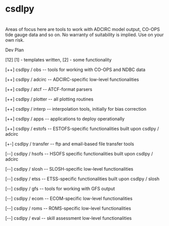 # csdlpy
#
#
Areas of focus here are tools to work with ADCIRC model output, CO-OPS tide gauge data and so on.
No warranty of suitability is implied. Use on your own risk.

Dev Plan

[12] [1] - templates written, [2] - some functionality

[++] csdlpy / obs -- tools for working with CO-OPS and NDBC data

[++] csdlpy / adcirc -- ADCIRC-specific low-level functionalities

[++] csdlpy / atcf   -- ATCF-format parsers

[++] csdlpy / plotter -- all plotting routines

[++] csdlpy / interp -- interpolation tools, initially for bias correction 

[++] csdlpy / apps -- applications to deploy operationally

[++] csdlpy / estofs -- ESTOFS-specific functionalities built upon csdlpy / adcirc

[+-] csdlpy / transfer -- ftp and email-based file transfer tools

[--] csdlpy / hsofs  -- HSOFS specific functionalities built upon csdlpy / adcirc

[--] csdlpy / slosh  -- SLOSH-specific low-level functionalities

[--] csdlpy / etss   -- ETSS-specific functionalities built upon csdlpy / slosh 

[--] csdlpy / gfs   -- tools for working with GFS output

[--] csdlpy / ecom   -- ECOM-specific low-level functionalities

[--] csdlpy / roms   -- ROMS-specific low-level functionalities

[--] csdlpy / eval   -- skill assessment low-level functionalities

